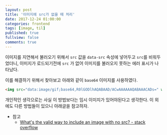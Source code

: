 ```yaml
---
layout: post
title: '이미지에 src가 없을 때 처리'
date: 2017-12-24 01:00:00
categories: frontend
tags: [image, til]
published: true
fullview: false
comments: true
---
```


이미지를 지연해서 불러오기 위해서 `src` 값을 `data-src` 속성에 넣어두고 `src`를 비워두었더니, 이미지가 로드되기전에 `src` 가 없어 이미지를 불러오지 못하는 에러 표시가 나타났다.

이를 해결하기 위해서 찾아보고 아래와 같이 `base64` 이미지를 사용하였다.

```html
<img src="data:image/gif;base64,R0lGODlhAQABAAD/ACwAAAAAAQABAAACADs=" width="0" height="0" alt="" />
```

개인적인 생각으로는 사실 이 방법보다는 임시 이미지가 있어야된다고 생각한다. 이 외에도 다른 방법들이 있으니 아래글을 참고하자.

* 참고
  * [What's the valid way to include an image with no src? - stack overflow](https://stackoverflow.com/questions/5775469/whats-the-valid-way-to-include-an-image-with-no-src)